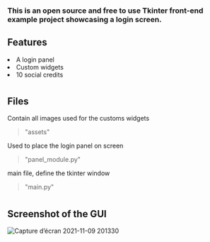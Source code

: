 ### This is an open source and free to use Tkinter front-end example project showcasing a login screen.

## Features
<li> A login panel
<li> Custom widgets
<li> 10 social credits

#

## Files

Contain all images used for the customs widgets
> "assets\"

Used to place the login panel on screen
> "panel_module.py"

main file, define the tkinter window
> "main.py" 

#

## Screenshot of the GUI
![Capture d’écran 2021-11-09 201330](https://user-images.githubusercontent.com/70018300/141020299-f8f6aa65-82a1-4043-89b0-2a9e3f515797.png)
